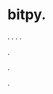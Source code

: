 # bitpy.
.
.
.
.












.






















































.
























.

